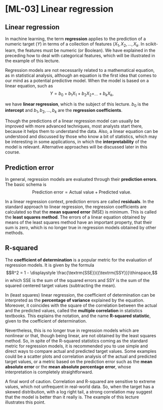 # [ML-03] Linear regression

## Linear regression

In machine learning, the term **regression** applies to the prediction of a numeric target ($Y$) in terms of a collection of features ($X_1, X_2, \dots, X_k$. In scikit-learn, the features must be numeric (or Boolean). We have explained in the preceding how to deal with categorical features, which will be illustrated in the example of this lecture. 

Regression models are not necessarily related to a mathematical equation, as in statistical analysis, although an equation is the first idea that comes to our mind as a potential  predictive model. When the model is based on a linear equation, such as
$$Y = b_0 + b_1X_1 + b_2X_2 +_ \cdots + b_kX_k,$$

we have **linear regression**, which is the subject of this lecture. $b_0$ is the **intercept** and $b_1, b_2, \dots, b_k$ are the **regression coefficients**.

Though the predictions of a linear regression model can usually be improved with more advanced techniques, most analysts start there, because it helps them to understand the data. Also, a linear equation can be understood and discussed by those who know a bit of statistics, which may be interesting in some applications, in which the **interpretability** of the model is relevant. Alternative approaches will be discussed later in this course.

## Prediction error

In general, regression models are evaluated through their **prediction errors**. The basic schema is
$$\textrm{Prediction\ error} = \textrm{Actual\ value} + \textrm{Predicted\ value}.$$

In a linear regression context, prediction errors are called **residuals**. In the standard approach to linear regression, the regression coefficients are calculated so that the **mean squared error** (MSE) is minimum. This is called the **least squares method**. The errors of a linear equation obtained by means of the least squares method have an important property, that their sum is zero, which is no longer true in regression models obtained by other methods. 

## R-squared

The **coefficient of determination** is a popular metric for the evaluation of regression models. It is given by the formula
$$R^2 = 1 - \displaystyle \frac{\textrm{SSE}}{{\textrm{SSY}}}\thinspace,$$ 
in which SSE is the sum of the squared errors and SSY is the sum of the squared centered target values (subtracting the mean).

In (least squares) linear regression, the coefficient of determination can be interpreted as the **percentage of variance** explained by the equation. Moreover, it coincides with the square of the correlation between the actual and the predicted values, called the **multiple correlation** in statistics textbooks. This explains the notation, and the name **R-squared statistic**, given to the coefficient of determination.

Nevertheless, this is no longer true in regression models which are nonlinear or that, though being linear, are not obtained by the least squares method. So, in spite of the R-squared statistics coming as the standard metric for regression models, it is recommended you to use simple and direct ways to compare actual and predicted target values. Some examples could be a scatter plots and correlation analysis of the actual and predicted target values, or a metric based on the prediction error such as the **mean absolute error** or the **mean absolute percentage error**, whose interpretation is completely straightforward.

A final word of caution. Correlation and R-squared are sensitive to extreme values, which not unfrequent in real-world data. So, when the target has a skewed distribution, with a log right tail, a strong correlation may suggest that the model is better than it really is. The example of this lecture illustrates this point.

